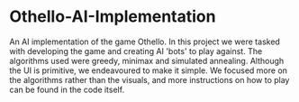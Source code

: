 # Othello-AI-Implementation
An AI implementation of the game Othello. In this project we were tasked with developing the game and creating AI 'bots' to play against. The algorithms used were greedy, minimax and simulated annealing. Although the UI is primitive, we endeavoured to make it simple. We focused more on the algorithms rather than the visuals, and more instructions on how to play can be found in the code itself.  
